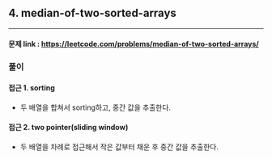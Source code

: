 ## 4. median-of-two-sorted-arrays

---

#### 문제 link : https://leetcode.com/problems/median-of-two-sorted-arrays/
### 풀이

#### 접근 1. sorting
- 두 배열을 합쳐서 sorting하고, 중간 값을 추출한다.

#### 접근 2. two pointer(sliding window)
- 두 배열을 차례로 접근해서 작은 값부터 채운 후 중간 값을 추출한다.



